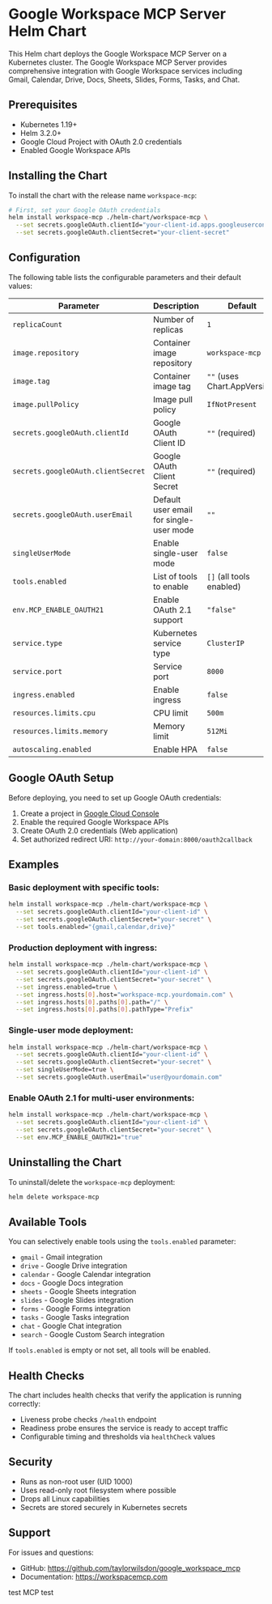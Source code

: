# Google Workspace MCP Server Helm Chart

This Helm chart deploys the Google Workspace MCP Server on a Kubernetes cluster. The Google Workspace MCP Server provides comprehensive integration with Google Workspace services including Gmail, Calendar, Drive, Docs, Sheets, Slides, Forms, Tasks, and Chat.

## Prerequisites

- Kubernetes 1.19+
- Helm 3.2.0+
- Google Cloud Project with OAuth 2.0 credentials
- Enabled Google Workspace APIs

## Installing the Chart

To install the chart with the release name `workspace-mcp`:

```bash
# First, set your Google OAuth credentials
helm install workspace-mcp ./helm-chart/workspace-mcp \
  --set secrets.googleOAuth.clientId="your-client-id.apps.googleusercontent.com" \
  --set secrets.googleOAuth.clientSecret="your-client-secret"
```

## Configuration

The following table lists the configurable parameters and their default values:

| Parameter | Description | Default |
|-----------|-------------|---------|
| `replicaCount` | Number of replicas | `1` |
| `image.repository` | Container image repository | `workspace-mcp` |
| `image.tag` | Container image tag | `""` (uses Chart.AppVersion) |
| `image.pullPolicy` | Image pull policy | `IfNotPresent` |
| `secrets.googleOAuth.clientId` | Google OAuth Client ID | `""` (required) |
| `secrets.googleOAuth.clientSecret` | Google OAuth Client Secret | `""` (required) |
| `secrets.googleOAuth.userEmail` | Default user email for single-user mode | `""` |
| `singleUserMode` | Enable single-user mode | `false` |
| `tools.enabled` | List of tools to enable | `[]` (all tools enabled) |
| `env.MCP_ENABLE_OAUTH21` | Enable OAuth 2.1 support | `"false"` |
| `service.type` | Kubernetes service type | `ClusterIP` |
| `service.port` | Service port | `8000` |
| `ingress.enabled` | Enable ingress | `false` |
| `resources.limits.cpu` | CPU limit | `500m` |
| `resources.limits.memory` | Memory limit | `512Mi` |
| `autoscaling.enabled` | Enable HPA | `false` |

## Google OAuth Setup

Before deploying, you need to set up Google OAuth credentials:

1. Create a project in [Google Cloud Console](https://console.cloud.google.com/)
2. Enable the required Google Workspace APIs
3. Create OAuth 2.0 credentials (Web application)
4. Set authorized redirect URI: `http://your-domain:8000/oauth2callback`

## Examples

### Basic deployment with specific tools:

```bash
helm install workspace-mcp ./helm-chart/workspace-mcp \
  --set secrets.googleOAuth.clientId="your-client-id" \
  --set secrets.googleOAuth.clientSecret="your-secret" \
  --set tools.enabled="{gmail,calendar,drive}"
```

### Production deployment with ingress:

```bash
helm install workspace-mcp ./helm-chart/workspace-mcp \
  --set secrets.googleOAuth.clientId="your-client-id" \
  --set secrets.googleOAuth.clientSecret="your-secret" \
  --set ingress.enabled=true \
  --set ingress.hosts[0].host="workspace-mcp.yourdomain.com" \
  --set ingress.hosts[0].paths[0].path="/" \
  --set ingress.hosts[0].paths[0].pathType="Prefix"
```

### Single-user mode deployment:

```bash
helm install workspace-mcp ./helm-chart/workspace-mcp \
  --set secrets.googleOAuth.clientId="your-client-id" \
  --set secrets.googleOAuth.clientSecret="your-secret" \
  --set singleUserMode=true \
  --set secrets.googleOAuth.userEmail="user@yourdomain.com"
```

### Enable OAuth 2.1 for multi-user environments:

```bash
helm install workspace-mcp ./helm-chart/workspace-mcp \
  --set secrets.googleOAuth.clientId="your-client-id" \
  --set secrets.googleOAuth.clientSecret="your-secret" \
  --set env.MCP_ENABLE_OAUTH21="true"
```

## Uninstalling the Chart

To uninstall/delete the `workspace-mcp` deployment:

```bash
helm delete workspace-mcp
```

## Available Tools

You can selectively enable tools using the `tools.enabled` parameter:

- `gmail` - Gmail integration
- `drive` - Google Drive integration  
- `calendar` - Google Calendar integration
- `docs` - Google Docs integration
- `sheets` - Google Sheets integration
- `slides` - Google Slides integration
- `forms` - Google Forms integration
- `tasks` - Google Tasks integration
- `chat` - Google Chat integration
- `search` - Google Custom Search integration

If `tools.enabled` is empty or not set, all tools will be enabled.

## Health Checks

The chart includes health checks that verify the application is running correctly:

- Liveness probe checks `/health` endpoint
- Readiness probe ensures the service is ready to accept traffic
- Configurable timing and thresholds via `healthCheck` values

## Security

- Runs as non-root user (UID 1000)
- Uses read-only root filesystem where possible
- Drops all Linux capabilities
- Secrets are stored securely in Kubernetes secrets

## Support

For issues and questions:
- GitHub: https://github.com/taylorwilsdon/google_workspace_mcp
- Documentation: https://workspacemcp.com

test
МСР test
